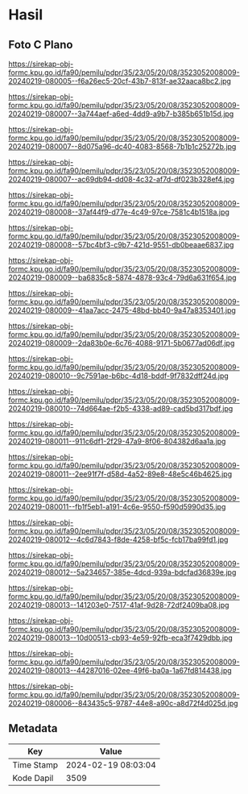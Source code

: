 # Hasil

## Foto C Plano

https://sirekap-obj-formc.kpu.go.id/fa90/pemilu/pdpr/35/23/05/20/08/3523052008009-20240219-080005--f6a26ec5-20cf-43b7-813f-ae32aaca8bc2.jpg

https://sirekap-obj-formc.kpu.go.id/fa90/pemilu/pdpr/35/23/05/20/08/3523052008009-20240219-080007--3a744aef-a6ed-4dd9-a9b7-b385b651b15d.jpg

https://sirekap-obj-formc.kpu.go.id/fa90/pemilu/pdpr/35/23/05/20/08/3523052008009-20240219-080007--8d075a96-dc40-4083-8568-7b1b1c25272b.jpg

https://sirekap-obj-formc.kpu.go.id/fa90/pemilu/pdpr/35/23/05/20/08/3523052008009-20240219-080007--ac69db94-dd08-4c32-af7d-df023b328ef4.jpg

https://sirekap-obj-formc.kpu.go.id/fa90/pemilu/pdpr/35/23/05/20/08/3523052008009-20240219-080008--37af44f9-d77e-4c49-97ce-7581c4b1518a.jpg

https://sirekap-obj-formc.kpu.go.id/fa90/pemilu/pdpr/35/23/05/20/08/3523052008009-20240219-080008--57bc4bf3-c9b7-421d-9551-db0beaae6837.jpg

https://sirekap-obj-formc.kpu.go.id/fa90/pemilu/pdpr/35/23/05/20/08/3523052008009-20240219-080009--ba6835c8-5874-4878-93c4-79d6a631f654.jpg

https://sirekap-obj-formc.kpu.go.id/fa90/pemilu/pdpr/35/23/05/20/08/3523052008009-20240219-080009--41aa7acc-2475-48bd-bb40-9a47a8353401.jpg

https://sirekap-obj-formc.kpu.go.id/fa90/pemilu/pdpr/35/23/05/20/08/3523052008009-20240219-080009--2da83b0e-6c76-4088-9171-5b0677ad06df.jpg

https://sirekap-obj-formc.kpu.go.id/fa90/pemilu/pdpr/35/23/05/20/08/3523052008009-20240219-080010--9c7591ae-b6bc-4d18-bddf-9f7832dff24d.jpg

https://sirekap-obj-formc.kpu.go.id/fa90/pemilu/pdpr/35/23/05/20/08/3523052008009-20240219-080010--74d664ae-f2b5-4338-ad89-cad5bd317bdf.jpg

https://sirekap-obj-formc.kpu.go.id/fa90/pemilu/pdpr/35/23/05/20/08/3523052008009-20240219-080011--911c6df1-2f29-47a9-8f06-804382d6aa1a.jpg

https://sirekap-obj-formc.kpu.go.id/fa90/pemilu/pdpr/35/23/05/20/08/3523052008009-20240219-080011--2ee91f7f-d58d-4a52-89e8-48e5c46b4625.jpg

https://sirekap-obj-formc.kpu.go.id/fa90/pemilu/pdpr/35/23/05/20/08/3523052008009-20240219-080011--fb1f5eb1-a191-4c6e-9550-f590d5990d35.jpg

https://sirekap-obj-formc.kpu.go.id/fa90/pemilu/pdpr/35/23/05/20/08/3523052008009-20240219-080012--4c6d7843-f8de-4258-bf5c-fcb17ba99fd1.jpg

https://sirekap-obj-formc.kpu.go.id/fa90/pemilu/pdpr/35/23/05/20/08/3523052008009-20240219-080012--5a234657-385e-4dcd-939a-bdcfad36839e.jpg

https://sirekap-obj-formc.kpu.go.id/fa90/pemilu/pdpr/35/23/05/20/08/3523052008009-20240219-080013--141203e0-7517-41af-9d28-72df2409ba08.jpg

https://sirekap-obj-formc.kpu.go.id/fa90/pemilu/pdpr/35/23/05/20/08/3523052008009-20240219-080013--10d00513-cb93-4e59-92fb-eca3f7429dbb.jpg

https://sirekap-obj-formc.kpu.go.id/fa90/pemilu/pdpr/35/23/05/20/08/3523052008009-20240219-080013--44287016-02ee-49f6-ba0a-1a67fd814438.jpg

https://sirekap-obj-formc.kpu.go.id/fa90/pemilu/pdpr/35/23/05/20/08/3523052008009-20240219-080006--843435c5-9787-44e8-a90c-a8d72f4d025d.jpg


## Metadata

| Key        | Value               |
| ---------- | ------------------- |
| Time Stamp | 2024-02-19 08:03:04 |
| Kode Dapil | 3509                |



